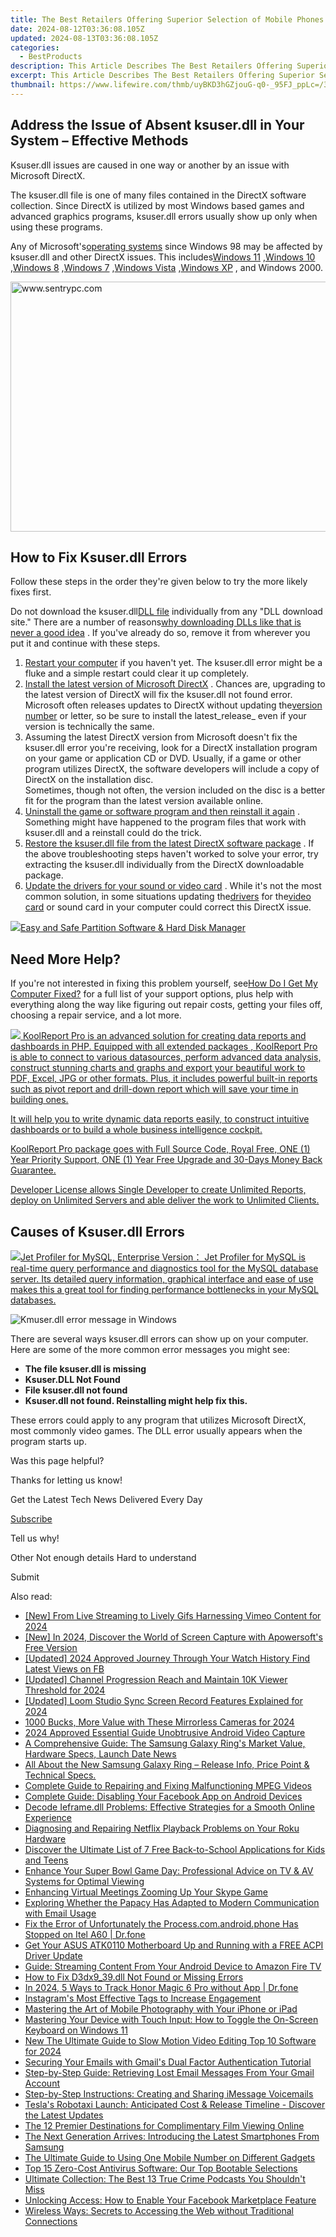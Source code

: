 ```yaml
---
title: The Best Retailers Offering Superior Selection of Mobile Phones
date: 2024-08-12T03:36:08.105Z
updated: 2024-08-13T03:36:08.105Z
categories:
  - BestProducts
description: This Article Describes The Best Retailers Offering Superior Selection of Mobile Phones
excerpt: This Article Describes The Best Retailers Offering Superior Selection of Mobile Phones
thumbnail: https://www.lifewire.com/thmb/uyBKD3hGZjouG-q0-_95FJ_ppLc=/300x200/filters:no_upscale():max_bytes(150000):strip_icc():format(webp)/GettyImages-664646935-5c1da2dc46e0fb00019ebbbb.jpg
---
```


## Address the Issue of Absent ksuser.dll in Your System – Effective Methods
 Ksuser.dll issues are caused in one way or another by an issue with Microsoft DirectX.

 The ksuser.dll file is one of many files contained in the DirectX software collection. Since DirectX is utilized by most Windows based games and advanced graphics programs, ksuser.dll errors usually show up only when using these programs.

 Any of Microsoft's[operating systems](https://www.lifewire.com/operating-systems-2625912) since Windows 98 may be affected by ksuser.dll and other DirectX issues. This includes[Windows 11](https://www.lifewire.com/windows-11-5188930) ,[Windows 10](https://www.lifewire.com/windows-10-2626217) ,[Windows 8](https://www.lifewire.com/windows-8-2626235) ,[Windows 7](https://www.lifewire.com/windows-7-2626265) ,[Windows Vista](https://www.lifewire.com/windows-vista-2626311) ,[Windows XP](https://www.lifewire.com/windows-xp-2626354) , and Windows 2000.

<!-- affiliate ads begin -->
<a href="https://sentrypc.7eer.net/c/5597632/398453/3022" target="_top" id="398453"><img src="//a.impactradius-go.com/display-ad/3022-398453" border="0" alt="www.sentrypc.com" width="580" height="400"/></a><img height="0" width="0" src="https://sentrypc.7eer.net/i/5597632/398453/3022" style="position:absolute;visibility:hidden;" border="0" />
<!-- affiliate ads end -->
## How to Fix Ksuser.dll Errors

 Follow these steps in the order they're given below to try the more likely fixes first.

 Do not download the ksuser.dll[DLL file](https://www.lifewire.com/what-is-a-dll-file-2625852) individually from any "DLL download site." There are a number of reasons[why downloading DLLs like that is never a good idea](https://www.lifewire.com/important-reasons-not-to-download-dll-files-2624455) . If you've already do so, remove it from wherever you put it and continue with these steps.

1. [Restart your computer](https://www.lifewire.com/how-to-reboot-a-computer-2624568) if you haven't yet. The ksuser.dll error might be a fluke and a simple restart could clear it up completely.
2. [Install the latest version of Microsoft DirectX](https://www.lifewire.com/how-to-download-install-directx-2624489) . Chances are, upgrading to the latest version of DirectX will fix the ksuser.dll not found error.  
 Microsoft often releases updates to DirectX without updating the[version number](https://www.lifewire.com/version-number-2626043) or letter, so be sure to install the latest_release_ even if your version is technically the same.
3. Assuming the latest DirectX version from Microsoft doesn't fix the ksuser.dll error you're receiving, look for a DirectX installation program on your game or application CD or DVD. Usually, if a game or other program utilizes DirectX, the software developers will include a copy of DirectX on the installation disc.  
 Sometimes, though not often, the version included on the disc is a better fit for the program than the latest version available online.
4. [Uninstall the game or software program and then reinstall it again](https://www.lifewire.com/what-is-the-proper-way-to-reinstall-a-software-program-2624478) . Something might have happened to the program files that work with ksuser.dll and a reinstall could do the trick.
5. [Restore the ksuser.dll file from the latest DirectX software package](https://www.lifewire.com/how-to-restore-a-missing-directx-dll-file-2624516) . If the above troubleshooting steps haven't worked to solve your error, try extracting the ksuser.dll individually from the DirectX downloadable package.
6. [Update the drivers for your sound or video card](https://www.lifewire.com/how-to-update-drivers-in-windows-2619214) . While it's not the most common solution, in some situations updating the[drivers](https://www.lifewire.com/what-is-a-device-driver-2625796) for the[video card](https://www.lifewire.com/what-is-a-video-card-2618161) or sound card in your computer could correct this DirectX issue.

<!-- affiliate ads begin -->
<a href="https://secure.2checkout.com/order/checkout.php?PRODS=22741618&QTY=1&AFFILIATE=108875&CART=1"><img src="https://www.diskpart.com/resource/images/index/dp-index-img-banner-people@2x.png" border="0">Easy and Safe Partition Software & Hard Disk Manager</a>
<!-- affiliate ads end -->
## Need More Help?

 If you're not interested in fixing this problem yourself, see[How Do I Get My Computer Fixed?](https://www.lifewire.com/how-do-i-get-my-computer-fixed-2625167) for a full list of your support options, plus help with everything along the way like figuring out repair costs, getting your files off, choosing a repair service, and a lot more.

<!-- affiliate ads begin -->
<a href="https://secure.2checkout.com/order/checkout.php?PRODS=4737285&QTY=1&AFFILIATE=108875&CART=1"><img src="https://secure.avangate.com/images/merchant/b2f83c409ce63012229fb9cd465bdcfe/products/copy_reporting_system.png" border="0">  KoolReport Pro  is an advanced solution for creating data reports and dashboards in PHP. Equipped with all  extended packages , KoolReport Pro is able to connect to various datasources, perform advanced data analysis, construct stunning charts and graphs and export your beautiful work to PDF, Excel, JPG or other formats. Plus, it includes powerful built-in reports such as pivot report and drill-down report which will save your time in building ones. 

 It will help you to write dynamic data reports easily, to construct intuitive dashboards or to build a whole business intelligence cockpit. 

  KoolReport Pro  package goes with Full Source Code, Royal Free, ONE (1) Year Priority Support, ONE (1) Year Free Upgrade and 30-Days Money Back Guarantee. 

  Developer License  allows  Single Developer  to create Unlimited Reports, deploy on Unlimited Servers and able deliver the work to Unlimited Clients. </a>
<!-- affiliate ads end -->
## Causes of Ksuser.dll Errors

<!-- affiliate ads begin -->
<a href="https://secure.2checkout.com/order/checkout.php?PRODS=4576829&QTY=1&AFFILIATE=108875&CART=1"><img src="https://secure.avangate.com/images/merchant/9e740b84bb48a64dde25061566299467/products/copy_1_jp_box_big.png" border="0">Jet Profiler for MySQL, Enterprise Version： Jet Profiler for MySQL is real-time query performance and diagnostics tool for the MySQL database server. Its detailed query information, graphical interface and ease of use makes this a great tool for finding performance bottlenecks in your MySQL databases. </a>
<!-- affiliate ads end -->
![Kmuser.dll error message in Windows](https://www.lifewire.com/thmb/_kE6cWgEDxkFfWUQYVl5dvpRHPU=/1500x0/filters:no_upscale():max_bytes(150000):strip_icc():format(webp)/kmuser-dll-error-59720c1c519de200114aafc7.png)

 There are several ways ksuser.dll errors can show up on your computer. Here are some of the more common error messages you might see:

* **The file ksuser.dll is missing**
* **Ksuser.DLL Not Found**
* **File ksuser.dll not found**
* **Ksuser.dll not found. Reinstalling might help fix this.**

 These errors could apply to any program that utilizes Microsoft DirectX, most commonly video games. The DLL error usually appears when the program starts up.

Was this page helpful?

Thanks for letting us know!

 Get the Latest Tech News Delivered Every Day

[Subscribe](https://www.lifewire.com/#)

Tell us why!

 Other  Not enough details  Hard to understand

 Submit

<ins class="adsbygoogle"
     style="display:block"
     data-ad-format="autorelaxed"
     data-ad-client="ca-pub-7571918770474297"
     data-ad-slot="1223367746"></ins>



<ins class="adsbygoogle"
     style="display:block"
     data-ad-client="ca-pub-7571918770474297"
     data-ad-slot="8358498916"
     data-ad-format="auto"
     data-full-width-responsive="true"></ins>

<span class="atpl-alsoreadstyle">Also read:</span>
<div><ul>
<li><a href="https://vimeo-videos.techidaily.com/new-from-live-streaming-to-lively-gifs-harnessing-vimeo-content-for-2024/"><u>[New] From Live Streaming to Lively Gifs  Harnessing Vimeo Content for 2024</u></a></li>
<li><a href="https://screen-mirroring-recording.techidaily.com/new-in-2024-discover-the-world-of-screen-capture-with-apowersofts-free-version/"><u>[New] In 2024, Discover the World of Screen Capture with Apowersoft's Free Version</u></a></li>
<li><a href="https://facebook-videos.techidaily.com/updated-2024-approved-journey-through-your-watch-history-find-latest-views-on-fb/"><u>[Updated] 2024 Approved  Journey Through Your Watch History  Find Latest Views on FB</u></a></li>
<li><a href="https://facebook-video-footage.techidaily.com/updated-channel-progression-reach-and-maintain-10k-viewer-threshold-for-2024/"><u>[Updated] Channel Progression  Reach and Maintain 10K Viewer Threshold for 2024</u></a></li>
<li><a href="https://digital-screen-recording.techidaily.com/updated-loom-studio-sync-screen-record-features-explained-for-2024/"><u>[Updated] Loom Studio  Sync Screen Record Features Explained for 2024</u></a></li>
<li><a href="https://article-files.techidaily.com/1000-bucks-more-value-with-these-mirrorless-cameras-for-2024/"><u>1000 Bucks, More Value with These Mirrorless Cameras for 2024</u></a></li>
<li><a href="https://digital-screen-recording.techidaily.com/2024-approved-essential-guide-unobtrusive-android-video-capture/"><u>2024 Approved  Essential Guide  Unobtrusive Android Video Capture</u></a></li>
<li><a href="https://tech-renaissance.techidaily.com/a-comprehensive-guide-the-samsung-galaxy-rings-market-value-hardware-specs-launch-date-news/"><u>A Comprehensive Guide: The Samsung Galaxy Ring's Market Value, Hardware Specs, Launch Date News</u></a></li>
<li><a href="https://tech-renaissance.techidaily.com/all-about-the-new-samsung-galaxy-ring-release-info-price-point-and-technical-specs/"><u>All About the New Samsung Galaxy Ring – Release Info, Price Point & Technical Specs.</u></a></li>
<li><a href="https://data-wizards.techidaily.com/complete-guide-to-repairing-and-fixing-malfunctioning-mpeg-videos/"><u>Complete Guide to Repairing and Fixing Malfunctioning MPEG Videos</u></a></li>
<li><a href="https://tech-renaissance.techidaily.com/complete-guide-disabling-your-facebook-app-on-android-devices/"><u>Complete Guide: Disabling Your Facebook App on Android Devices</u></a></li>
<li><a href="https://tech-renaissance.techidaily.com/decode-ieframedll-problems-effective-strategies-for-a-smooth-online-experience/"><u>Decode Ieframe.dll Problems: Effective Strategies for a Smooth Online Experience</u></a></li>
<li><a href="https://tech-renaissance.techidaily.com/diagnosing-and-repairing-netflix-playback-problems-on-your-roku-hardware/"><u>Diagnosing and Repairing Netflix Playback Problems on Your Roku Hardware</u></a></li>
<li><a href="https://tech-renaissance.techidaily.com/discover-the-ultimate-list-of-7-free-back-to-school-applications-for-kids-and-teens/"><u>Discover the Ultimate List of 7 Free Back-to-School Applications for Kids and Teens</u></a></li>
<li><a href="https://tech-renaissance.techidaily.com/enhance-your-super-bowl-game-day-professional-advice-on-tv-and-av-systems-for-optimal-viewing/"><u>Enhance Your Super Bowl Game Day: Professional Advice on TV & AV Systems for Optimal Viewing</u></a></li>
<li><a href="https://extra-tips.techidaily.com/enhancing-virtual-meetings-zooming-up-your-skype-game/"><u>Enhancing Virtual Meetings  Zooming Up Your Skype Game</u></a></li>
<li><a href="https://tech-renaissance.techidaily.com/1722897500223-exploring-whether-the-papacy-has-adapted-to-modern-communication-with-email-usage/"><u>Exploring Whether the Papacy Has Adapted to Modern Communication with Email Usage</u></a></li>
<li><a href="https://howto.techidaily.com/fix-the-error-of-unfortunately-the-processcomandroidphone-has-stopped-on-itel-a60-drfone-by-drfone-fix-android-problems-fix-android-problems/"><u>Fix the Error of Unfortunately the Process.com.android.phone Has Stopped on Itel A60 | Dr.fone</u></a></li>
<li><a href="https://driver-download.techidaily.com/get-your-asus-atk0110-motherboard-up-and-running-with-a-free-acpi-driver-update/"><u>Get Your ASUS ATK0110 Motherboard Up and Running with a FREE ACPI Driver Update</u></a></li>
<li><a href="https://tech-renaissance.techidaily.com/guide-streaming-content-from-your-android-device-to-amazon-fire-tv/"><u>Guide: Streaming Content From Your Android Device to Amazon Fire TV</u></a></li>
<li><a href="https://tech-renaissance.techidaily.com/how-to-fix-d3dx939dll-not-found-or-missing-errors/"><u>How to Fix D3dx9_39.dll Not Found or Missing Errors</u></a></li>
<li><a href="https://android-location-track.techidaily.com/in-2024-5-ways-to-track-honor-magic-6-pro-without-app-drfone-by-drfone-virtual-android/"><u>In 2024, 5 Ways to Track Honor Magic 6 Pro without App | Dr.fone</u></a></li>
<li><a href="https://tech-renaissance.techidaily.com/instagrams-most-effective-tags-to-increase-engagement/"><u>Instagram's Most Effective Tags to Increase Engagement</u></a></li>
<li><a href="https://tech-renaissance.techidaily.com/mastering-the-art-of-mobile-photography-with-your-iphone-or-ipad/"><u>Mastering the Art of Mobile Photography with Your iPhone or iPad</u></a></li>
<li><a href="https://tech-renaissance.techidaily.com/mastering-your-device-with-touch-input-how-to-toggle-the-on-screen-keyboard-on-windows-11/"><u>Mastering Your Device with Touch Input: How to Toggle the On-Screen Keyboard on Windows 11</u></a></li>
<li><a href="https://video-content-creator.techidaily.com/new-the-ultimate-guide-to-slow-motion-video-editing-top-10-software-for-2024/"><u>New The Ultimate Guide to Slow Motion Video Editing Top 10 Software for 2024</u></a></li>
<li><a href="https://tech-renaissance.techidaily.com/securing-your-emails-with-gmails-dual-factor-authentication-tutorial/"><u>Securing Your Emails with Gmail's Dual Factor Authentication Tutorial</u></a></li>
<li><a href="https://tech-renaissance.techidaily.com/step-by-step-guide-retrieving-lost-email-messages-from-your-gmail-account/"><u>Step-by-Step Guide: Retrieving Lost Email Messages From Your Gmail Account</u></a></li>
<li><a href="https://tech-renaissance.techidaily.com/step-by-step-instructions-creating-and-sharing-imessage-voicemails/"><u>Step-by-Step Instructions: Creating and Sharing iMessage Voicemails</u></a></li>
<li><a href="https://tech-renaissance.techidaily.com/teslas-robotaxi-launch-anticipated-cost-and-release-timeline-discover-the-latest-updates/"><u>Tesla's Robotaxi Launch: Anticipated Cost & Release Timeline - Discover the Latest Updates</u></a></li>
<li><a href="https://tech-renaissance.techidaily.com/the-12-premier-destinations-for-complimentary-film-viewing-online/"><u>The 12 Premier Destinations for Complimentary Film Viewing Online</u></a></li>
<li><a href="https://tech-renaissance.techidaily.com/the-next-generation-arrives-introducing-the-latest-smartphones-from-samsung/"><u>The Next Generation Arrives: Introducing the Latest Smartphones From Samsung</u></a></li>
<li><a href="https://tech-renaissance.techidaily.com/the-ultimate-guide-to-using-one-mobile-number-on-different-gadgets/"><u>The Ultimate Guide to Using One Mobile Number on Different Gadgets</u></a></li>
<li><a href="https://tech-renaissance.techidaily.com/top-15-zero-cost-antivirus-software-our-top-bootable-selections/"><u>Top 15 Zero-Cost Antivirus Software: Our Top Bootable Selections</u></a></li>
<li><a href="https://tech-renaissance.techidaily.com/ultimate-collection-the-best-13-true-crime-podcasts-you-shouldnt-miss/"><u>Ultimate Collection: The Best 13 True Crime Podcasts You Shouldn't Miss</u></a></li>
<li><a href="https://tech-renaissance.techidaily.com/unlocking-access-how-to-enable-your-facebook-marketplace-feature/"><u>Unlocking Access: How to Enable Your Facebook Marketplace Feature</u></a></li>
<li><a href="https://tech-renaissance.techidaily.com/wireless-ways-secrets-to-accessing-the-web-without-traditional-connections/"><u>Wireless Ways: Secrets to Accessing the Web without Traditional Connections</u></a></li>
</ul></div>
